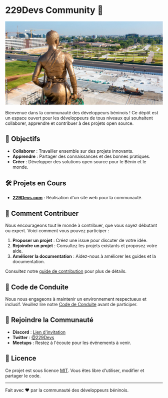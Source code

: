 # 229Devs Community 🚀

![229Devs Banner](assets/images/amazone.jpg)

Bienvenue dans la communauté des développeurs béninois ! Ce dépôt est un espace ouvert pour les développeurs de tous niveaux qui souhaitent collaborer, apprendre et contribuer à des projets open source.

## 🎯 Objectifs
- **Collaborer** : Travailler ensemble sur des projets innovants.
- **Apprendre** : Partager des connaissances et des bonnes pratiques.
- **Créer** : Développer des solutions open source pour le Bénin et le monde.

## 🛠️ Projets en Cours
- **[229Devs.com](#)** : Réalisation d'un site web pour la communauté.

## 🚀 Comment Contribuer
Nous encourageons tout le monde à contribuer, que vous soyez débutant ou expert. Voici comment vous pouvez participer :
1. **Proposer un projet** : Créez une issue pour discuter de votre idée.
2. **Rejoindre un projet** : Consultez les projets existants et proposez votre aide.
3. **Améliorer la documentation** : Aidez-nous à améliorer les guides et la documentation.

Consultez notre [guide de contribution](CONTRIBUTING.md) pour plus de détails.

## 📜 Code de Conduite
Nous nous engageons à maintenir un environnement respectueux et inclusif. Veuillez lire notre [Code de Conduite](CODE_OF_CONDUCT.md) avant de participer.

## 👥 Rejoindre la Communauté
- **Discord** : [Lien d'invitation](https://discord.gg/CSBSsNw3)
- **Twitter** : [@229Devs](https://x.com/229Devs)
- **Meetups** : Restez à l'écoute pour les événements à venir.

## 📄 Licence
Ce projet est sous licence [MIT](LICENSE). Vous êtes libre d'utiliser, modifier et partager le code.

---

Fait avec ❤️ par la communauté des développeurs béninois.
